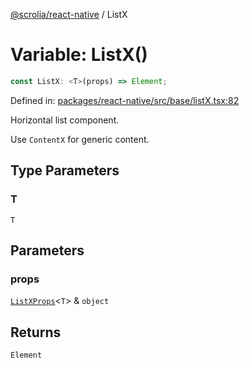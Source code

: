 [@scrolia/react-native](../README.md) / ListX

# Variable: ListX()

```ts
const ListX: <T>(props) => Element;
```

Defined in: [packages/react-native/src/base/listX.tsx:82](https://github.com/alpheustangs/scrolia/blob/99f515e4b0095d09a280c57c2fd0f9cf08d6dcf1/packages/react-native/src/base/listX.tsx#L82)

Horizontal list component.

Use `ContentX` for generic content.

## Type Parameters

### T

`T`

## Parameters

### props

[`ListXProps`](../type-aliases/ListXProps.md)\<`T`\> & `object`

## Returns

`Element`
